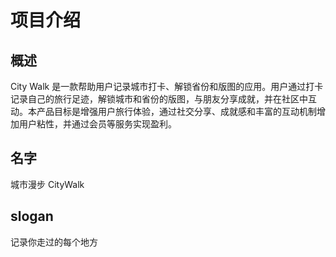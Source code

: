 # 项目介绍

## 概述

City Walk 是一款帮助用户记录城市打卡、解锁省份和版图的应用。用户通过打卡记录自己的旅行足迹，解锁城市和省份的版图，与朋友分享成就，并在社区中互动。本产品目标是增强用户旅行体验，通过社交分享、成就感和丰富的互动机制增加用户粘性，并通过会员等服务实现盈利。

## 名字

城市漫步 CityWalk

## slogan

记录你走过的每个地方
